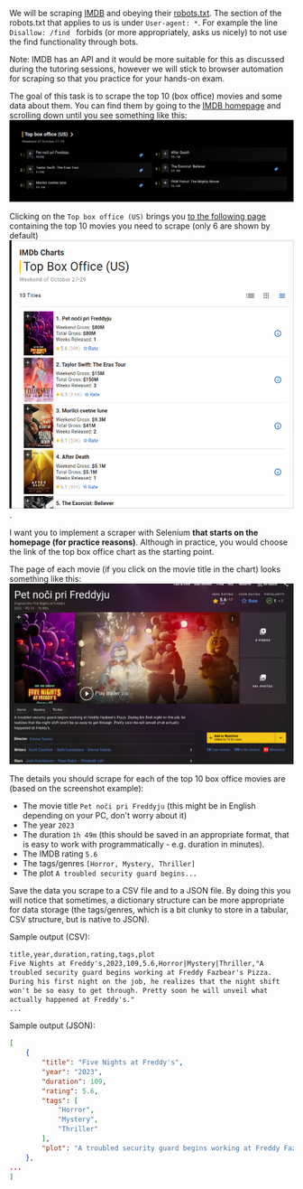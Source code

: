 We will be scraping [IMDB](https://www.imdb.com) and obeying their [robots.txt](https://www.imdb.com/robots.txt). The section of the robots.txt that applies to us is under `User-agent: *`. For example the line `Disallow: /find
` forbids (or more appropriately, asks us nicely) to not use the find functionality through bots.

Note: IMDB has an API and it would be more suitable for this as discussed during the tutoring sessions, however we will stick to browser automation for scraping so that you practice for your hands-on exam.

The goal of this task is to scrape the top 10 (box office) movies and some data about them. You can find them by going to the [IMDB homepage](https://www.imdb.com) and scrolling down until you see something like this:
![imdbhomepage](imdb_homepage_screen.png)

Clicking on the `Top box office (US)` brings you [to the following page](https://www.imdb.com/chart/boxoffice/?ref_=hm_cht_sm) containing the top 10 movies you need to scrape (only 6 are shown by default)
![chart page](imdb_top.png).

I want you to implement a scraper with Selenium **that starts on the homepage (for practice reasons)**. Although in practice, you would choose the link of the top box office chart as the starting point.

The page of each movie (if you click on the movie title in the chart) looks something like this:
![movie page](imdb_movie.png)

The details you should scrape for each of the top 10 box office movies are (based on the screenshot example):
- The movie title `Pet noči pri Freddyju` (this might be in English depending on your PC, don't worry about it)
- The year `2023`
- The duration `1h 49m` (this should be saved in an appropriate format, that is easy to work with programmatically - e.g. duration in minutes).
- The IMDB rating `5.6`
- The tags/genres `[Horror, Mystery, Thriller]`
- The plot `A troubled security guard begins...`

Save the data you scrape to a CSV file and to a JSON file. By doing this you will notice that sometimes, a dictionary structure can be more appropriate for data storage (the tags/genres, which is a bit clunky to store in a tabular, CSV structure, but is native to JSON).

Sample output (CSV):
```csv
title,year,duration,rating,tags,plot
Five Nights at Freddy's,2023,109,5.6,Horror|Mystery|Thriller,"A troubled security guard begins working at Freddy Fazbear's Pizza. During his first night on the job, he realizes that the night shift won't be so easy to get through. Pretty soon he will unveil what actually happened at Freddy's."
...
```

Sample output (JSON):
```json
[
    {
        "title": "Five Nights at Freddy's",
        "year": "2023",
        "duration": 109,
        "rating": 5.6,
        "tags": [
            "Horror",
            "Mystery",
            "Thriller"
        ],
        "plot": "A troubled security guard begins working at Freddy Fazbear's Pizza. During his first night on the job, he realizes that the night shift won't be so easy to get through. Pretty soon he will unveil what actually happened at Freddy's."
    },
...
]
```
